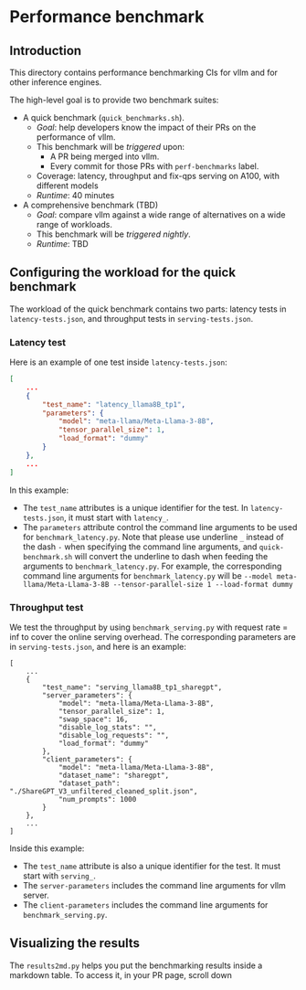 
# Performance benchmark

## Introduction

This directory contains performance benchmarking CIs for vllm and for other inference engines.

The high-level goal is to provide two benchmark suites:
- A quick benchmark (`quick_benchmarks.sh`). 
  - *Goal*: help developers know the impact of their PRs on the performance of vllm. 
  - This benchmark will be *triggered* upon:
    - A PR being merged into vllm.
    - Every commit for those PRs with `perf-benchmarks` label.
  - Coverage: latency, throughput and fix-qps serving on A100, with different models
  - *Runtime*: 40 minutes
- A comprehensive benchmark (TBD)
  - *Goal*: compare vllm against a wide range of alternatives on a wide range of workloads.
  - This benchmark will be *triggered nightly*.
  - *Runtime*: TBD

## Configuring the workload for the quick benchmark

The workload of the quick benchmark contains two parts: latency tests in `latency-tests.json`, and throughput tests in `serving-tests.json`. 

### Latency test

Here is an example of one test inside `latency-tests.json`:

```json
[
    ...
    {
        "test_name": "latency_llama8B_tp1",
        "parameters": {
            "model": "meta-llama/Meta-Llama-3-8B",
            "tensor_parallel_size": 1,
            "load_format": "dummy"
        }
    },
    ...
]
```

In this example:
-  The `test_name` attributes is a unique identifier for the test. In `latency-tests.json`, it must start with `latency_`.
-  The `parameters` attribute control the command line arguments to be used for `benchmark_latency.py`. Note that please use underline `_` instead of the dash `-` when specifying the command line arguments, and `quick-benchmark.sh` will convert the underline to dash when feeding the arguments to `benchmark_latency.py`. For example, the corresponding command line arguments for `benchmark_latency.py` will be `--model meta-llama/Meta-Llama-3-8B --tensor-parallel-size 1 --load-format dummy`

### Throughput test


We test the throughput by using `benchmark_serving.py` with request rate = inf to cover the online serving overhead. The corresponding parameters are in `serving-tests.json`, and here is an example:

```
[
    ...
    {
        "test_name": "serving_llama8B_tp1_sharegpt",
        "server_parameters": {
            "model": "meta-llama/Meta-Llama-3-8B",
            "tensor_parallel_size": 1,
            "swap_space": 16,
            "disable_log_stats": "",
            "disable_log_requests": "",
            "load_format": "dummy"
        },
        "client_parameters": {
            "model": "meta-llama/Meta-Llama-3-8B",
            "dataset_name": "sharegpt",
            "dataset_path": "./ShareGPT_V3_unfiltered_cleaned_split.json",
            "num_prompts": 1000
        }
    },
    ...
]
```

Inside this example:
- The `test_name` attribute is also a unique identifier for the test. It must start with `serving_`.
- The `server-parameters` includes the command line arguments for vllm server. 
- The `client-parameters` includes the command line arguments for `benchmark_serving.py`. 


## Visualizing the results

The `results2md.py` helps you put the benchmarking results inside a markdown table. To access it, in your PR page, scroll down
